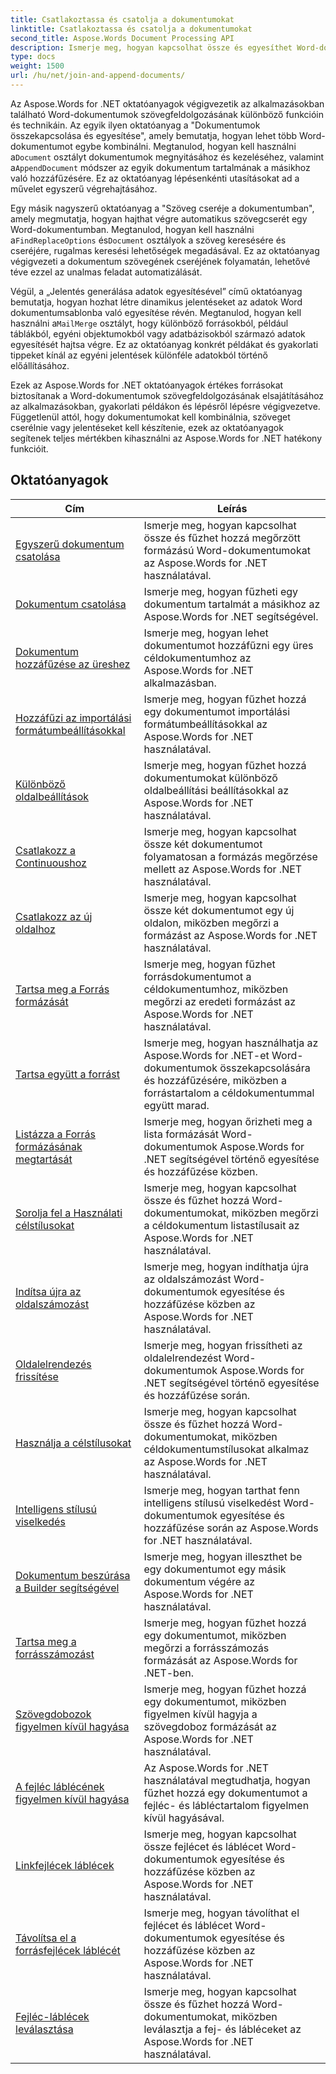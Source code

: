 ```yaml
---
title: Csatlakoztassa és csatolja a dokumentumokat
linktitle: Csatlakoztassa és csatolja a dokumentumokat
second_title: Aspose.Words Document Processing API
description: Ismerje meg, hogyan kapcsolhat össze és egyesíthet Word-dokumentumokat az Aspose.Words for .NET használatával. Az oktatóanyagok végigvezetik Önt a több Word-fájl egyetlen dokumentumban történő kombinálásának lépésein.
type: docs
weight: 1500
url: /hu/net/join-and-append-documents/
---
```

 Az Aspose.Words for .NET oktatóanyagok végigvezetik az alkalmazásokban található Word-dokumentumok szövegfeldolgozásának különböző funkcióin és technikáin. Az egyik ilyen oktatóanyag a "Dokumentumok összekapcsolása és egyesítése", amely bemutatja, hogyan lehet több Word-dokumentumot egybe kombinálni. Megtanulod, hogyan kell használni a`Document` osztályt dokumentumok megnyitásához és kezeléséhez, valamint a`AppendDocument` módszer az egyik dokumentum tartalmának a másikhoz való hozzáfűzésére. Ez az oktatóanyag lépésenkénti utasításokat ad a művelet egyszerű végrehajtásához.

Egy másik nagyszerű oktatóanyag a "Szöveg cseréje a dokumentumban", amely megmutatja, hogyan hajthat végre automatikus szövegcserét egy Word-dokumentumban. Megtanulod, hogyan kell használni a`FindReplaceOptions` és`Document` osztályok a szöveg keresésére és cseréjére, rugalmas keresési lehetőségek megadásával. Ez az oktatóanyag végigvezeti a dokumentum szövegének cseréjének folyamatán, lehetővé téve ezzel az unalmas feladat automatizálását.

 Végül, a „Jelentés generálása adatok egyesítésével” című oktatóanyag bemutatja, hogyan hozhat létre dinamikus jelentéseket az adatok Word dokumentumsablonba való egyesítése révén. Megtanulod, hogyan kell használni a`MailMerge` osztályt, hogy különböző forrásokból, például táblákból, egyéni objektumokból vagy adatbázisokból származó adatok egyesítését hajtsa végre. Ez az oktatóanyag konkrét példákat és gyakorlati tippeket kínál az egyéni jelentések különféle adatokból történő előállításához.

Ezek az Aspose.Words for .NET oktatóanyagok értékes forrásokat biztosítanak a Word-dokumentumok szövegfeldolgozásának elsajátításához az alkalmazásokban, gyakorlati példákon és lépésről lépésre végigvezetve. Függetlenül attól, hogy dokumentumokat kell kombinálnia, szöveget cserélnie vagy jelentéseket kell készítenie, ezek az oktatóanyagok segítenek teljes mértékben kihasználni az Aspose.Words for .NET hatékony funkcióit.

 ## Oktatóanyagok
| Cím | Leírás |
| --- | --- |
| [Egyszerű dokumentum csatolása](./simple-append-document/) | Ismerje meg, hogyan kapcsolhat össze és fűzhet hozzá megőrzött formázású Word-dokumentumokat az Aspose.Words for .NET használatával. |
| [Dokumentum csatolása](./append-document/) | Ismerje meg, hogyan fűzheti egy dokumentum tartalmát a másikhoz az Aspose.Words for .NET segítségével. |
| [Dokumentum hozzáfűzése az üreshez](./append-document-to-blank/) | Ismerje meg, hogyan lehet dokumentumot hozzáfűzni egy üres céldokumentumhoz az Aspose.Words for .NET alkalmazásban. |
| [Hozzáfűzi az importálási formátumbeállításokkal](./append-with-import-format-options/) | Ismerje meg, hogyan fűzhet hozzá egy dokumentumot importálási formátumbeállításokkal az Aspose.Words for .NET használatával. |
| [Különböző oldalbeállítások](./different-page-setup/) | Ismerje meg, hogyan fűzhet hozzá dokumentumokat különböző oldalbeállítási beállításokkal az Aspose.Words for .NET használatával. |
| [Csatlakozz a Continuoushoz](./join-continuous/) | Ismerje meg, hogyan kapcsolhat össze két dokumentumot folyamatosan a formázás megőrzése mellett az Aspose.Words for .NET használatával. |
| [Csatlakozz az új oldalhoz](./join-new-page/) | Ismerje meg, hogyan kapcsolhat össze két dokumentumot egy új oldalon, miközben megőrzi a formázást az Aspose.Words for .NET használatával. |
| [Tartsa meg a Forrás formázását](./keep-source-formatting/) | Ismerje meg, hogyan fűzhet forrásdokumentumot a céldokumentumhoz, miközben megőrzi az eredeti formázást az Aspose.Words for .NET használatával. |
| [Tartsa együtt a forrást](./keep-source-together/) | Ismerje meg, hogyan használhatja az Aspose.Words for .NET-et Word-dokumentumok összekapcsolására és hozzáfűzésére, miközben a forrástartalom a céldokumentummal együtt marad. |
| [Listázza a Forrás formázásának megtartását](./list-keep-source-formatting/) | Ismerje meg, hogyan őrizheti meg a lista formázását Word-dokumentumok Aspose.Words for .NET segítségével történő egyesítése és hozzáfűzése közben. |
| [Sorolja fel a Használati célstílusokat](./list-use-destination-styles/) | Ismerje meg, hogyan kapcsolhat össze és fűzhet hozzá Word-dokumentumokat, miközben megőrzi a céldokumentum listastílusait az Aspose.Words for .NET használatával. |
| [Indítsa újra az oldalszámozást](./restart-page-numbering/) | Ismerje meg, hogyan indíthatja újra az oldalszámozást Word-dokumentumok egyesítése és hozzáfűzése közben az Aspose.Words for .NET használatával. |
| [Oldalelrendezés frissítése](./update-page-layout/) | Ismerje meg, hogyan frissítheti az oldalelrendezést Word-dokumentumok Aspose.Words for .NET segítségével történő egyesítése és hozzáfűzése során. |
| [Használja a célstílusokat](./use-destination-styles/) | Ismerje meg, hogyan kapcsolhat össze és fűzhet hozzá Word-dokumentumokat, miközben céldokumentumstílusokat alkalmaz az Aspose.Words for .NET használatával. |
| [Intelligens stílusú viselkedés](./smart-style-behavior/) | Ismerje meg, hogyan tarthat fenn intelligens stílusú viselkedést Word-dokumentumok egyesítése és hozzáfűzése során az Aspose.Words for .NET használatával. |
| [Dokumentum beszúrása a Builder segítségével](./insert-document-with-builder/) | Ismerje meg, hogyan illeszthet be egy dokumentumot egy másik dokumentum végére az Aspose.Words for .NET használatával. |
| [Tartsa meg a forrásszámozást](./keep-source-numbering/) | Ismerje meg, hogyan fűzhet hozzá egy dokumentumot, miközben megőrzi a forrásszámozás formázását az Aspose.Words for .NET-ben. |
| [Szövegdobozok figyelmen kívül hagyása](./ignore-text-boxes/) | Ismerje meg, hogyan fűzhet hozzá egy dokumentumot, miközben figyelmen kívül hagyja a szövegdoboz formázását az Aspose.Words for .NET használatával. |
| [A fejléc láblécének figyelmen kívül hagyása](./ignore-header-footer/) | Az Aspose.Words for .NET használatával megtudhatja, hogyan fűzhet hozzá egy dokumentumot a fejléc- és lábléctartalom figyelmen kívül hagyásával. |
| [Linkfejlécek láblécek](./link-headers-footers/) | Ismerje meg, hogyan kapcsolhat össze fejlécet és láblécet Word-dokumentumok egyesítése és hozzáfűzése közben az Aspose.Words for .NET használatával. |
| [Távolítsa el a forrásfejlécek láblécét](./remove-source-headers-footers/) | Ismerje meg, hogyan távolíthat el fejlécet és láblécet Word-dokumentumok egyesítése és hozzáfűzése közben az Aspose.Words for .NET használatával. |
| [Fejléc-láblécek leválasztása](./unlink-headers-footers/) | Ismerje meg, hogyan kapcsolhat össze és fűzhet hozzá Word-dokumentumokat, miközben leválasztja a fej- és lábléceket az Aspose.Words for .NET használatával. |